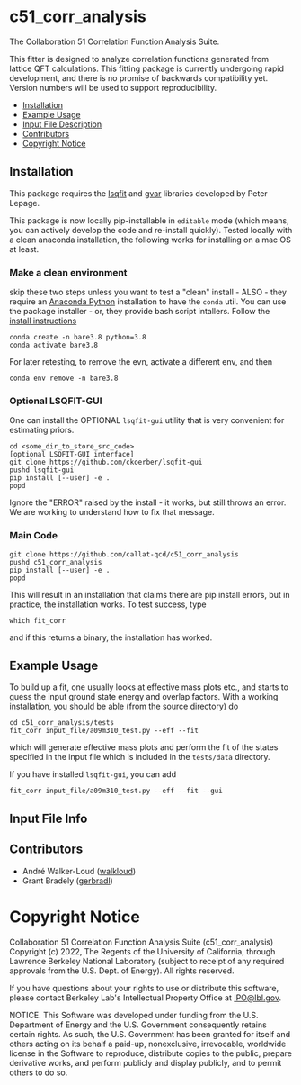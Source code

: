 # c51_corr_analysis
The Collaboration 51 Correlation Function Analysis Suite.

This fitter is designed to analyze correlation functions generated from lattice QFT calculations.  This fitting package is currently undergoing rapid development, and there is no promise of backwards compatibility yet.  Version numbers will be used to support reproducibility.

- [Installation](#installation)
- [Example Usage](#example-usage)
- [Input File Description](#input-file-info)
- [Contributors](#contributors)
- [Copyright Notice](#copyright-notice)

## Installation
This package requires the [lsqfit](https://github.com/gplepage/lsqfit) and [gvar](https://github.com/gplepage/gvar) libraries developed by Peter Lepage.

This package is now locally pip-installable in `editable` mode (which means, you can actively develop the code and re-install quickly).  Tested locally with a clean anaconda installation, the following works for installing on a mac OS at least.

### Make a clean environment
skip these two steps unless you want to test a "clean" install - ALSO - they require an [Anaconda Python](https://www.anaconda.com) installation to have the `conda` util.  You can use the package installer - or, they provide bash script intallers.  Follow the [install instructions](https://docs.anaconda.com/anaconda/install/mac-os/)
```
conda create -n bare3.8 python=3.8
conda activate bare3.8
```
For later retesting, to remove the evn, activate a different env, and then
```
conda env remove -n bare3.8
```

### Optional LSQFIT-GUI
One can install the OPTIONAL `lsqfit-gui` utility that is very convenient for estimating priors.
```
cd <some_dir_to_store_src_code>
[optional LSQFIT-GUI interface]
git clone https://github.com/ckoerber/lsqfit-gui
pushd lsqfit-gui
pip install [--user] -e .
popd
```
Ignore the "ERROR" raised by the install - it works, but still throws an error.  We are working to understand how to fix that message.
### Main Code
```
git clone https://github.com/callat-qcd/c51_corr_analysis
pushd c51_corr_analysis
pip install [--user] -e .
popd
```
This will result in an installation that claims there are pip install errors, but in practice, the installation works.  To test success, type
```
which fit_corr
```
and if this returns a binary, the installation has worked.




## Example Usage

To build up a fit, one usually looks at effective mass plots etc., and starts to guess the input ground state energy and overlap factors.  With a working installation, you should be able (from the source directory) do
```
cd c51_corr_analysis/tests
fit_corr input_file/a09m310_test.py --eff --fit
```
which will generate effective mass plots and perform the fit of the states specified in the input file which is included in the `tests/data` directory.

If you have installed `lsqfit-gui`, you can add
```
fit_corr input_file/a09m310_test.py --eff --fit --gui
```


## Input File Info


## Contributors

- André Walker-Loud ([walkloud](https://github.com/walkloud))
- Grant Bradely ([gerbradl](https://github.com/gerbradl))

# Copyright Notice


Collaboration 51 Correlation Function Analysis Suite (c51_corr_analysis)
Copyright (c) 2022, The Regents of the University of California, through
Lawrence Berkeley National Laboratory (subject to receipt of any required
approvals from the U.S. Dept. of Energy). All rights reserved.

If you have questions about your rights to use or distribute this software,
please contact Berkeley Lab's Intellectual Property Office at
IPO@lbl.gov.

NOTICE.  This Software was developed under funding from the U.S. Department
of Energy and the U.S. Government consequently retains certain rights.  As
such, the U.S. Government has been granted for itself and others acting on
its behalf a paid-up, nonexclusive, irrevocable, worldwide license in the
Software to reproduce, distribute copies to the public, prepare derivative
works, and perform publicly and display publicly, and to permit others to do so.
